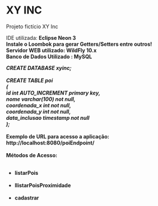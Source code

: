 # XY INC
Projeto fictício XY Inc

IDE utilizada: <b>Eclipse Neon 3<b/>
<br/>
Instale o Loombok para gerar Getters/Setters entre outros!
<br/>
Servidor WEB utilizado: <b>WildFly 10.x</b>
<br/>
Banco de Dados Utilizado : <b>MySQL</b>

<i>
CREATE DATABASE xyinc;
<br/><br/>
CREATE TABLE poi
<br/>
(
<br/>
    id int AUTO_INCREMENT primary key,
    <br/>
    nome varchar(100) not null,
    <br/>
    coordenada_x int not null,
    <br/>
    coordenada_y int not null,
    <br/>
    data_inclusao timestamp not null
    <br/>
);
</i>
<br/><br/>
Exemplo de URL para acesso a aplicação: <b>http://localhost:8080/poiEndpoint/<METODO_ACESSO><b/>
<br/><br/>
Métodos de Acesso:
<br/><br/>
<ul>
<li>listarPois</li>
<br/>
<li>llistarPoisProximidade</li>
<br/>
<li>cadastrar</li>
</ul>

